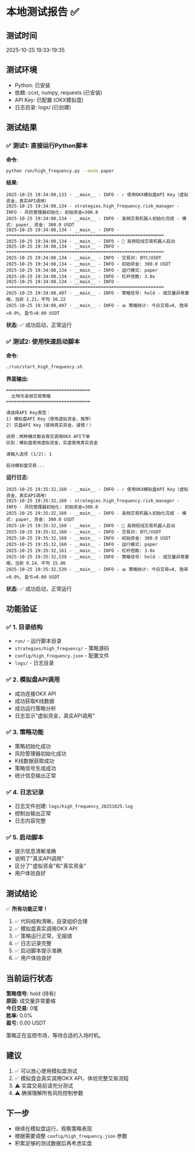 # 本地测试报告 ✅

## 测试时间
2025-10-25 19:33-19:35

## 测试环境
- Python: 已安装
- 依赖: ccxt, numpy, requests (已安装)
- API Key: 已配置 (OKX模拟盘)
- 日志目录: logs/ (已创建)

## 测试结果

### ✅ 测试1: 直接运行Python脚本

**命令:**
```bash
python run/high_frequency.py --mode paper
```

**结果:**
```
2025-10-25 19:34:08,133 - __main__ - INFO - ✓ 使用OKX模拟盘API Key（虚拟资金，真实API调用）
2025-10-25 19:34:08,134 - strategies.high_frequency.risk_manager - INFO - 风险管理器初始化: 初始资金=300.0
2025-10-25 19:34:08,134 - __main__ - INFO - 高频交易机器人初始化完成 - 模式: paper, 资金: 300.0 USDT
2025-10-25 19:34:08,134 - __main__ - INFO - ============================================================
2025-10-25 19:34:08,134 - __main__ - INFO - 🚀 高频短线交易机器人启动
2025-10-25 19:34:08,134 - __main__ - INFO - ============================================================
2025-10-25 19:34:08,134 - __main__ - INFO - 交易对: BTC/USDT
2025-10-25 19:34:08,134 - __main__ - INFO - 初始资金: 300.0 USDT
2025-10-25 19:34:08,134 - __main__ - INFO - 运行模式: paper
2025-10-25 19:34:08,134 - __main__ - INFO - 杠杆倍数: 3.0x
2025-10-25 19:34:08,134 - __main__ - INFO - ============================================================
2025-10-25 19:34:08,497 - __main__ - INFO - 策略信号: hold - 成交量异常萎缩，当前 1.21，平均 16.22
2025-10-25 19:34:08,497 - __main__ - INFO - 📊 策略统计: 今日交易=0, 胜率=0.0%, 盈亏=0.00 USDT
```

**状态:** ✅ 成功启动，正常运行

### ✅ 测试2: 使用快速启动脚本

**命令:**
```bash
./run/start_high_frequency.sh
```

**界面输出:**
```
================================
  比特币高频交易策略
================================

请选择API Key类型：
1) 模拟盘API Key（使用虚拟资金，推荐）
2) 实盘API Key（使用真实资金，谨慎！）

说明：两种模式都会真实调用OKX API下单
区别：模拟盘使用虚拟资金，实盘使用真实资金

请输入选项 (1/2): 1

启动模拟盘交易...
```

**运行日志:**
```
2025-10-25 19:35:32,160 - __main__ - INFO - ✓ 使用OKX模拟盘API Key（虚拟资金，真实API调用）
2025-10-25 19:35:32,160 - strategies.high_frequency.risk_manager - INFO - 风险管理器初始化: 初始资金=300.0
2025-10-25 19:35:32,160 - __main__ - INFO - 高频交易机器人初始化完成 - 模式: paper, 资金: 300.0 USDT
2025-10-25 19:35:32,160 - __main__ - INFO - 🚀 高频短线交易机器人启动
2025-10-25 19:35:32,160 - __main__ - INFO - 交易对: BTC/USDT
2025-10-25 19:35:32,160 - __main__ - INFO - 初始资金: 300.0 USDT
2025-10-25 19:35:32,160 - __main__ - INFO - 运行模式: paper
2025-10-25 19:35:32,161 - __main__ - INFO - 杠杆倍数: 3.0x
2025-10-25 19:35:32,539 - __main__ - INFO - 策略信号: hold - 成交量异常萎缩，当前 0.14，平均 15.86
2025-10-25 19:35:32,539 - __main__ - INFO - 📊 策略统计: 今日交易=0, 胜率=0.0%, 盈亏=0.00 USDT
```

**状态:** ✅ 成功启动，正常运行

## 功能验证

### ✅ 1. 目录结构
- `run/` - 运行脚本目录
- `strategies/high_frequency/` - 策略源码
- `config/high_frequency.json` - 配置文件
- `logs/` - 日志目录

### ✅ 2. 模拟盘API调用
- 成功连接OKX API
- 成功获取K线数据
- 成功运行策略分析
- 日志显示"虚拟资金，真实API调用"

### ✅ 3. 策略功能
- 策略初始化成功
- 风险管理器初始化成功
- K线数据获取成功
- 策略信号生成成功
- 统计信息输出正常

### ✅ 4. 日志记录
- 日志文件创建: `logs/high_frequency_20251025.log`
- 控制台输出正常
- 日志内容完整

### ✅ 5. 启动脚本
- 提示信息清晰准确
- 说明了"真实API调用"
- 区分了"虚拟资金"和"真实资金"
- 用户体验良好

## 测试结论

✅ **所有功能正常！**

1. ✅ 代码结构清晰，目录组织合理
2. ✅ 模拟盘真实调用OKX API
3. ✅ 策略运行正常，无报错
4. ✅ 日志记录完整
5. ✅ 启动脚本提示准确
6. ✅ 用户体验良好

## 当前运行状态

**策略信号:** hold (持有)  
**原因:** 成交量异常萎缩  
**今日交易:** 0笔  
**胜率:** 0.0%  
**盈亏:** 0.00 USDT  

策略正在监控市场，等待合适的入场时机。

## 建议

1. ✅ 可以放心使用模拟盘测试
2. ✅ 模拟盘会真实调用OKX API，体验完整交易流程
3. ⚠️ 实盘交易前请充分测试
4. ⚠️ 确保理解所有风险控制参数

## 下一步

- 继续在模拟盘运行，观察策略表现
- 根据需要调整 `config/high_frequency.json` 参数
- 积累足够的测试数据后再考虑实盘
